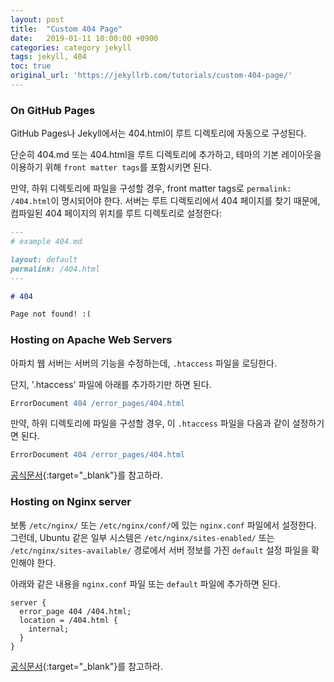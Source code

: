 ```yaml
---
layout: post
title:  "Custom 404 Page"
date:   2019-01-11 10:00:00 +0900
categories: category jekyll
tags: jekyll, 404
toc: true
original_url: 'https://jekyllrb.com/tutorials/custom-404-page/'
---
```


### On GitHub Pages
GitHub Pages나 Jekyll에서는 404.html이 루트 디렉토리에 자동으로 구성된다.

단순히 404.md 또는 404.html을 루트 디렉토리에 추가하고, 테마의 기본 레이아웃을 이용하기 위해 `front matter tags`를 포함시키면 된다.

만약, 하위 디렉토리에 파일을 구성할 경우, front matter tags로 `permalink: /404.html`이 명시되어야 한다.
서버는 루트 디렉토리에서 404 페이지를 찾기 때문에, 컴파일된 404 페이지의 위치를 루트 디렉토리로 설정한다:
```markdown
---
# example 404.md

layout: default
permalink: /404.html
---

# 404

Page not found! :(
```


### Hosting on Apache Web Servers
아파치 웹 서버는 서버의 기능을 수정하는데, `.htaccess` 파일을 로딩한다.

단지, '.htaccess' 파일에 아래를 추가하기만 하면 된다.

```apache
ErrorDocument 404 /error_pages/404.html
```

만약, 하위 디렉토리에 파일을 구성할 경우, 이 `.htaccess` 파일을 다음과 같이 설정하기면 된다.

```apache
ErrorDocument 404 /error_pages/404.html
```

[공식문서](https://httpd.apache.org/docs/current/mod/core.html#errordocument){:target="_blank"}를 참고하라.

### Hosting on Nginx server

보통 `/etc/nginx/` 또는 `/etc/nginx/conf/`에 있는 `nginx.conf` 파일에서 설정한다.
그런데, Ubuntu 같은 일부 시스템은 `/etc/nginx/sites-enabled/` 또는 `/etc/nginx/sites-available/` 경로에서 서버 정보를 가진 `default` 설정 파일을 확인해야 한다.

아래와 같은 내용을 `nginx.conf` 파일 또는 `default` 파일에 추가하면 된다.

```nginx
server {
  error_page 404 /404.html;
  location = /404.html {
    internal;
  }
}
```

[공식문서](http://nginx.org/en/docs/http/ngx_http_core_module.html#error_page){:target="_blank"}를 참고하라.
